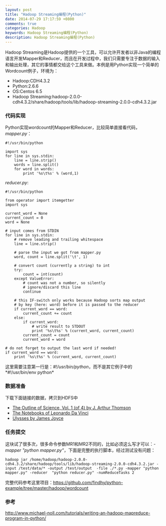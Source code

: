 ```yaml
---
layout: post
title: "Hadoop Streaming编程(Python)"
date: 2014-07-29 17:17:59 +0800
comments: true
categories: Hadoop
keywords: Hadoop Streaming编程(Python)
description: Hadoop Streaming编程(Python)
---
```

Hadoop Streaming是Hadoop提供的一个工具，可以允许开发者以非Java的编程语言开发Mapper和Reducer，而且在开发过程中，我们只需要专注于数据的输入和输出处理，其它的事情都交给这个工具来做。本例是用Python实现一个简单的Wordcount例子，环境为：

- Hadoop:CDH4.3.2
- Python:2.6.6
- OS:Centos 6.5
- Hadoop Streaming:hadoop-2.0.0-cdh4.3.2/share/hadoop/tools/lib/hadoop-streaming-2.0.0-cdh4.3.2.jar

<!--more-->
### 代码实现 ###
Python实现wordcount的Mapper和Reducer，比较简单直接看代码，*mapper.py*：

	#!/usr/bin/python
	
	import sys
	for line in sys.stdin:
	    line = line.strip()
	    words = line.split()
	    for word in words:
	        print '%s\t%s' % (word,1)

*reducer.py*:

	#!/usr/bin/python
	
	from operator import itemgetter
	import sys
	
	current_word = None
	current_count = 0
	word = None
	
	# input comes from STDIN
	for line in sys.stdin:
	    # remove leading and trailing whitespace
	    line = line.strip()
	
	    # parse the input we got from mapper.py
	    word, count = line.split('\t', 1)
	
	    # convert count (currently a string) to int
	    try:
	        count = int(count)
	    except ValueError:
	        # count was not a number, so silently
	        # ignore/discard this line
	        continue
	
	    # this IF-switch only works because Hadoop sorts map output
	    # by key (here: word) before it is passed to the reducer
	    if current_word == word:
	        current_count += count
	    else:
	        if current_word:
	            # write result to STDOUT
	            print '%s\t%s' % (current_word, current_count)
	        current_count = count
	        current_word = word
	
	# do not forget to output the last word if needed!
	if current_word == word:
	    print '%s\t%s' % (current_word, current_count)

这里需要注意第一行是：*#!/usr/bin/python*，而不是其它例子中的*#!/usr/bin/env python*

### 数据准备 ###
下载下面链接的数据，拷贝到HDFS中

- [The Outline of Science, Vol. 1 (of 4) by J. Arthur Thomson](http://www.gutenberg.org/ebooks/20417)
- [The Notebooks of Leonardo Da Vinci](http://www.gutenberg.org/ebooks/5000)
- [Ulysses by James Joyce](http://www.gutenberg.org/ebooks/4300)

### 任务提交 ###
这块试了很多次，很多命令参数MR1和MR2不同的，比如必须这么写才可以：*-mapper "python mapper.py"*，下面是完整的执行脚本，经过测试没有问题：

    hadoop jar /home/hadoop/hadoop-2.0.0-cdh4.3.2/share/hadoop/tools/lib/hadoop-streaming-2.0.0-cdh4.3.2.jar -input /test/data/* -output /test/output  -file ./*.py -mapper "python mapper.py" -reducer  "python reducer.py" -numReduceTasks 2

完整代码参考这里项目：https://github.com/findhy/python-example/tree/master/hadoop/wordcount

### 参考 ###
http://www.michael-noll.com/tutorials/writing-an-hadoop-mapreduce-program-in-python/

